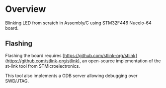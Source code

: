 # Overview

Blinking LED from scratch in Assembly/C using STM32F446 Nucelo-64 board.



## Flashing

Flashing the board requires [https://github.com/stlink-org/stlink](https://github.com/stlink-org/stlink), an open-source implementation of the st-link tool from STMicroelectronics.

This tool also implements a GDB server allowing debugging over SWD/JTAG.
